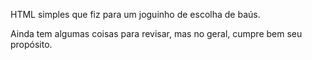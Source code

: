 HTML simples que fiz para um joguinho de escolha de baús.

Ainda tem algumas coisas para revisar, mas no geral, cumpre bem seu propósito.
